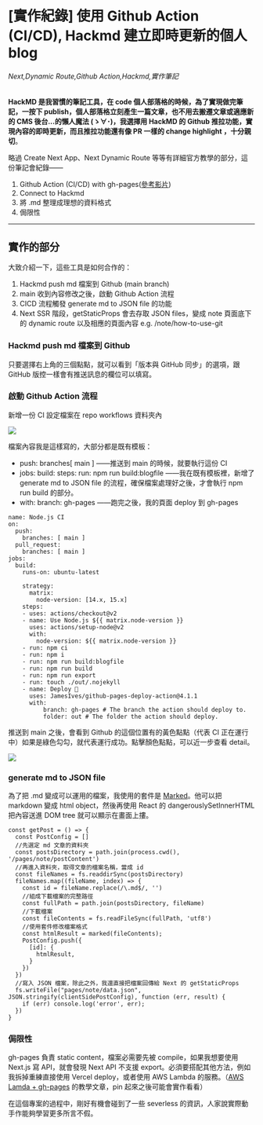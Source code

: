 
#  [實作紀錄] 使用 Github Action (CI/CD), Hackmd 建立即時更新的個人 blog
###### Next,Dynamic Route,Github Action,Hackmd,實作筆記

**HackMD 是我習慣的筆記工具，在 code 個人部落格的時候，為了實現做完筆記，一按下 publish，個人部落格立刻產生一篇文章，也不用去搬遷文章或適應新的 CMS 後台...的懶人魔法 (ゝ∀･)，我選擇用 HackMD 的 Github 推拉功能，實現內容的即時更新，而且推拉功能還有像 PR 一樣的 change highlight ，十分親切**。

略過 Create Next App、Next Dynamic Route 等等有詳細官方教學的部分，這份筆記會紀錄——

1. Github Action (CI/CD) with gh-pages([參考影片](https://www.youtube.com/watch?v=yRz8D_oJMWQ))
2. Connect to Hackmd
3. 將 .md 整理成理想的資料格式
4. 侷限性

---

## 實作的部分

大致介紹一下，這些工具是如何合作的：
1. Hackmd push md 檔案到 Github (main branch)
2. main 收到內容修改之後，啟動 Github Action 流程
3. CICD 流程觸發 generate md to JSON file 的功能
4. Next SSR 階段，getStaticProps 會去存取 JSON files，變成 note 頁面底下的 dynamic route 以及相應的頁面內容 e.g. /note/how-to-use-git


### Hackmd push md 檔案到 Github

只要選擇右上角的三個點點，就可以看到「版本與 GitHub 同步」的選項，跟 GitHub 版控一樣會有推送訊息的欄位可以填寫。

### 啟動 Github Action 流程

新增一份 CI 設定檔案在 repo workflows 資料夾內

![](https://i.imgur.com/oukSBTX.png)


檔案內容我是這樣寫的，大部分都是既有模板：

*  push: branches[ main ] ——推送到 main 的時候，就要執行這份 CI
*  jobs: build: steps: run: npm run build:blogfile ——我在既有模板裡，新增了 generate md to JSON file 的流程，確保檔案處理好之後，才會執行 npm run build 的部分。
*  with: branch: gh-pages ——跑完之後，我的頁面 deploy 到 gh-pages
```yml=
name: Node.js CI
on:
  push:
    branches: [ main ]
  pull_request:
    branches: [ main ]
jobs:
  build:
    runs-on: ubuntu-latest

    strategy:
      matrix:
        node-version: [14.x, 15.x]
    steps:
    - uses: actions/checkout@v2
    - name: Use Node.js ${{ matrix.node-version }}
      uses: actions/setup-node@v2
      with:
        node-version: ${{ matrix.node-version }}
    - run: npm ci
    - run: npm i
    - run: npm run build:blogfile
    - run: npm run build
    - run: npm run export
    - run: touch ./out/.nojekyll
    - name: Deploy 🚀
      uses: JamesIves/github-pages-deploy-action@4.1.1
      with:
          branch: gh-pages # The branch the action should deploy to.
          folder: out # The folder the action should deploy.
```


推送到 main 之後，會看到 Github 的這個位置有的黃色點點（代表 CI 正在運行中）如果是綠色勾勾，就代表運行成功。點擊顏色點點，可以近一步查看 detail。

![](https://i.imgur.com/xp6WXEi.png)


### generate md to JSON file

為了把 .md 變成可以運用的檔案，我使用的套件是 [Marked](https://marked.js.org/)。他可以把 markdown 變成 html object，然後再使用 React 的 dangerouslySetInnerHTML 把內容送進 DOM tree 就可以顯示在畫面上摟。

```javascript=
const getPost = () => {
  const PostConfig = []
  //先選定 md 文章的資料夾
  const postsDirectory = path.join(process.cwd(), '/pages/note/postContent')
  //再進入資料夾，取得文章的檔案名稱，當成 id
  const fileNames = fs.readdirSync(postsDirectory)
  fileNames.map((fileName, index) => {
    const id = fileName.replace(/\.md$/, '')
    //組成下載檔案的完整路徑
    const fullPath = path.join(postsDirectory, fileName)
    //下載檔案
    const fileContents = fs.readFileSync(fullPath, 'utf8')
    //使用套件修改檔案格式
    const htmlResult = marked(fileContents);
    PostConfig.push({
      [id]: {
        htmlResult,
      }
    })
  })
  //寫入 JSON 檔案，除此之外，我還直接把檔案回傳給 Next 的 getStaticProps
  fs.writeFile("pages/note/data.json", JSON.stringify(clientSidePostConfig), function (err, result) {
    if (err) console.log('error', err);
  })
}
```

### 侷限性

gh-pages 負責 static content，檔案必需要先被 compile，如果我想要使用 Next.js 寫 API，就會發現 Next API 不支援 export。必須要搭配其他方法，例如我拆掉重練直接使用 Vercel deploy，或者使用 AWS Lambda 的服務。（[AWS Lamda + gh-pages](https://medium.com/@raphaelvigee/serverless-hosting-with-github-pages-aws-lambda-3c19e55d2cc4) 的教學文章，pin 起來之後可能會實作看看）

在這個專案的過程中，剛好有機會碰到了一些 severless 的資訊，人家說實際動手作能夠學習更多所言不假。
